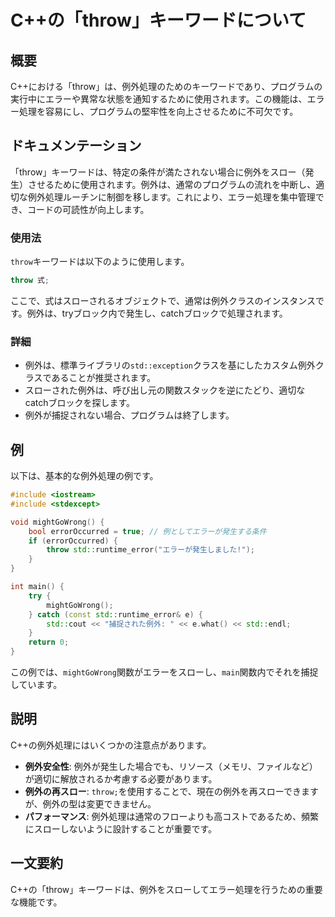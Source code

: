 <!--
Meta Description: # C++の「throw」キーワードについて ## 概要 C++における「throw」は、例外処理のためのキーワードであり、プログラムの実行中にエラーや異常な状態を通知するために使用されます。この機能は、エラー処理を容易にし、プログラムの堅牢性を向上させるために不可欠です。 ## ドキュメンテーショ...
Meta Keywords: throw, std, 例外は, mightgowrong, キーワードは
-->

# C++の「throw」キーワードについて

## 概要
C++における「throw」は、例外処理のためのキーワードであり、プログラムの実行中にエラーや異常な状態を通知するために使用されます。この機能は、エラー処理を容易にし、プログラムの堅牢性を向上させるために不可欠です。

## ドキュメンテーション
「throw」キーワードは、特定の条件が満たされない場合に例外をスロー（発生）させるために使用されます。例外は、通常のプログラムの流れを中断し、適切な例外処理ルーチンに制御を移します。これにより、エラー処理を集中管理でき、コードの可読性が向上します。

### 使用法
`throw`キーワードは以下のように使用します。

```cpp
throw 式;
```

ここで、式はスローされるオブジェクトで、通常は例外クラスのインスタンスです。例外は、tryブロック内で発生し、catchブロックで処理されます。

### 詳細
- 例外は、標準ライブラリの`std::exception`クラスを基にしたカスタム例外クラスであることが推奨されます。
- スローされた例外は、呼び出し元の関数スタックを逆にたどり、適切なcatchブロックを探します。
- 例外が捕捉されない場合、プログラムは終了します。

## 例
以下は、基本的な例外処理の例です。

```cpp
#include <iostream>
#include <stdexcept>

void mightGoWrong() {
    bool errorOccurred = true; // 例としてエラーが発生する条件
    if (errorOccurred) {
        throw std::runtime_error("エラーが発生しました!");
    }
}

int main() {
    try {
        mightGoWrong();
    } catch (const std::runtime_error& e) {
        std::cout << "捕捉された例外: " << e.what() << std::endl;
    }
    return 0;
}
```

この例では、`mightGoWrong`関数がエラーをスローし、`main`関数内でそれを捕捉しています。

## 説明
C++の例外処理にはいくつかの注意点があります。
- **例外安全性**: 例外が発生した場合でも、リソース（メモリ、ファイルなど）が適切に解放されるか考慮する必要があります。
- **例外の再スロー**: `throw;`を使用することで、現在の例外を再スローできますが、例外の型は変更できません。
- **パフォーマンス**: 例外処理は通常のフローよりも高コストであるため、頻繁にスローしないように設計することが重要です。

## 一文要約
C++の「throw」キーワードは、例外をスローしてエラー処理を行うための重要な機能です。